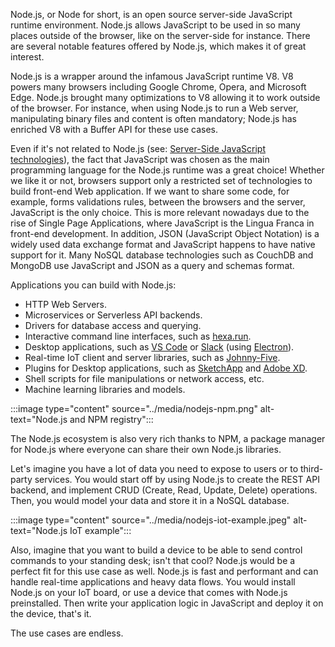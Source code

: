 Node.js, or Node for short, is an open source server-side JavaScript runtime environment. Node.js allows JavaScript to be used in so many places outside of the browser, like on the server-side for instance. There are several notable features offered by Node.js, which makes it of great interest.

Node.js is a wrapper around the infamous JavaScript runtime V8. V8 powers many browsers including Google Chrome, Opera, and Microsoft Edge. Node.js brought many optimizations to V8 allowing it to work outside of the browser. For instance, when using Node.js to run a Web server, manipulating binary files and content is often mandatory; Node.js has enriched V8 with a Buffer API for these use cases.

Even if it's not related to Node.js (see: [Server-Side JavaScript technologies](https://en.wikipedia.org/wiki/List_of_server-side_JavaScript_implementations)), the fact that JavaScript was chosen as the main programming language for the Node.js runtime was a great choice! Whether we like it or not, browsers support only a restricted set of technologies to build front-end Web application. If we want to share some code, for example, forms validations rules, between the browsers and the server, JavaScript is the only choice. This is more relevant nowadays due to the rise of Single Page Applications, where JavaScript is the Lingua Franca in front-end development. In addition, JSON (JavaScript Object Notation) is a widely used data exchange format and JavaScript happens to have native support for it. Many NoSQL database technologies such as CouchDB and MongoDB use JavaScript and JSON as a query and schemas format.

Applications you can build with Node.js:

- HTTP Web Servers.
- Microservices or Serverless API backends.
- Drivers for database access and querying.
- Interactive command line interfaces, such as [hexa.run](https://hexa.run).
- Desktop applications, such as [VS Code](https://code.visualstudio.com/) or [Slack](https://slack.com/) (using [Electron](https://www.electronjs.org/)).
- Real-time IoT client and server libraries, such as [Johnny-Five](http://johnny-five.io/).
- Plugins for Desktop applications, such as [SketchApp](https://www.sketch.com/) and [Adobe XD](https://www.adobe.com/products/xd.html).
- Shell scripts for file manipulations or network access, etc.
- Machine learning libraries and models.

:::image type="content" source="../media/nodejs-npm.png" alt-text="Node.js and NPM registry":::

The Node.js ecosystem is also very rich thanks to NPM, a package manager for Node.js where everyone can share their own Node.js libraries.

Let's imagine you have a lot of data you need to expose to users or to third-party services. You would start off by using Node.js to create the REST API backend, and implement CRUD (Create, Read, Update, Delete) operations. Then, you would model your data and store it in a NoSQL database.

:::image type="content" source="../media/nodejs-iot-example.jpeg" alt-text="Node.js IoT example":::

Also, imagine that you want to build a device to be able to send control commands to your standing desk; isn't that cool? Node.js would be a perfect fit for this use case as well. Node.js is fast and performant and can handle real-time applications and heavy data flows. You would install Node.js on your IoT board, or use a device that comes with Node.js preinstalled. Then write your application logic in JavaScript and deploy it on the device, that's it.

The use cases are endless.
